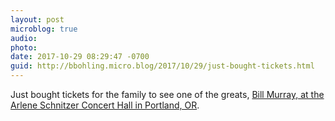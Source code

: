 ```yaml
---
layout: post
microblog: true
audio: 
photo: 
date: 2017-10-29 08:29:47 -0700
guid: http://bbohling.micro.blog/2017/10/29/just-bought-tickets.html
---
```

Just bought tickets for the family to see one of the greats, [Bill Murray, at the Arlene Schnitzer Concert Hall in Portland, OR](http://www.portland5.com/arlene-schnitzer-concert-hall/events/bill-murray-jan-vogler-friends-new-worlds).
